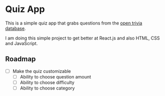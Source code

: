 # Quiz App

This is a simple quiz app that grabs questions from the [open trivia database](https://opentdb.com/api_config.php).

I am doing this simple project to get better at React.js and also HTML, CSS and JavaScript.

## Roadmap

-   [ ] Make the quiz customizable
    -   [ ] Ability to choose question amount
    -   [ ] Ability to choose difficulty
    -   [ ] Ability to choose category
